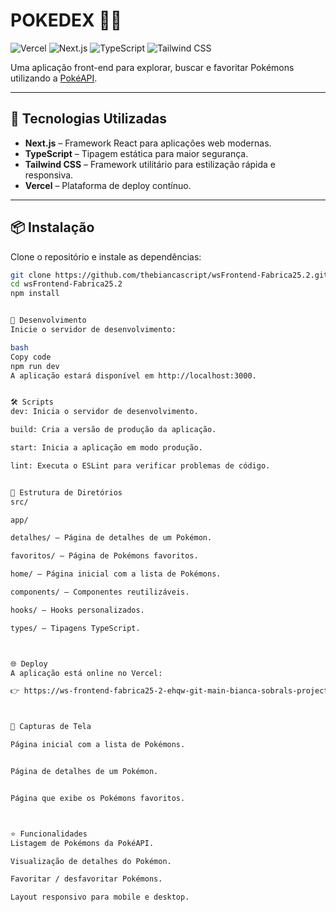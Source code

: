 # **POKEDEX** 🐱‍👤

![Vercel](https://img.shields.io/badge/deploy-vercel-000?style=flat&logo=vercel)
![Next.js](https://img.shields.io/badge/Next.js-000?style=flat&logo=next.js&logoColor=white)
![TypeScript](https://img.shields.io/badge/TypeScript-007ACC?style=flat&logo=typescript&logoColor=white)
![Tailwind CSS](https://img.shields.io/badge/Tailwind%20CSS-06B6D4?style=flat&logo=tailwind-css&logoColor=white)

Uma aplicação front-end para explorar, buscar e favoritar Pokémons utilizando a [PokéAPI](https://pokeapi.co/).

---

## 🚀 Tecnologias Utilizadas

- **Next.js** – Framework React para aplicações web modernas.
- **TypeScript** – Tipagem estática para maior segurança.
- **Tailwind CSS** – Framework utilitário para estilização rápida e responsiva.
- **Vercel** – Plataforma de deploy contínuo.

---

## 📦 Instalação

Clone o repositório e instale as dependências:

```bash
git clone https://github.com/thebiancascript/wsFrontend-Fabrica25.2.git
cd wsFrontend-Fabrica25.2
npm install


🧪 Desenvolvimento
Inicie o servidor de desenvolvimento:

bash
Copy code
npm run dev
A aplicação estará disponível em http://localhost:3000.


🛠️ Scripts
dev: Inicia o servidor de desenvolvimento.

build: Cria a versão de produção da aplicação.

start: Inicia a aplicação em modo produção.

lint: Executa o ESLint para verificar problemas de código.


📄 Estrutura de Diretórios
src/

app/

detalhes/ – Página de detalhes de um Pokémon.

favoritos/ – Página de Pokémons favoritos.

home/ – Página inicial com a lista de Pokémons.

components/ – Componentes reutilizáveis.

hooks/ – Hooks personalizados.

types/ – Tipagens TypeScript.



🌐 Deploy
A aplicação está online no Vercel:

👉 https://ws-frontend-fabrica25-2-ehqw-git-main-bianca-sobrals-projects.vercel.app/



📸 Capturas de Tela

Página inicial com a lista de Pokémons.


Página de detalhes de um Pokémon.


Página que exibe os Pokémons favoritos.



⭐ Funcionalidades
Listagem de Pokémons da PokéAPI.

Visualização de detalhes do Pokémon.

Favoritar / desfavoritar Pokémons.

Layout responsivo para mobile e desktop.
